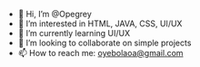 - 👋 Hi, I’m @Opegrey
- 👀 I’m interested in HTML, JAVA, CSS, UI/UX
- 🌱 I’m currently learning UI/UX
- 💞️ I’m looking to collaborate on simple projects 
- 📫 How to reach me: oyebolaoa@gmail.com 

<!---
Opegrey/Opegrey is a ✨ special ✨ repository because its `README.md` (this file) appears on your GitHub profile.
You can click the Preview link to take a look at your changes.
--->
